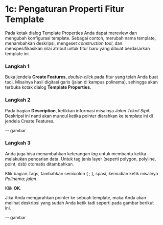 # 1c: Pengaturan Properti Fitur Template

Pada kotak dialog Template Properties Anda dapat mereview dan mengubah konfigurasi template. Sebagai contoh, merubah nama template, menambahkan deskripsi, mengeset _construction tool_, dan menspesifikasikan nilai atribut untuk fitur baru yang dibuat berdasarkan template ini.

### Langkah 1

Buka jendela **Create Features**, _double-click_ pada fitur yang telah Anda buat tadi. Misalnya hasil digitasi garis \(jalan di kampus polinema\), sehingga akan terbuka kotak dialog **Template Properties**.

### Langkah 2

Pada bagian **Description**, ketikkan informasi misalnya _Jalan Teknil Sipil_. Deskripsi ini nanti akan muncul ketika pointer diarahkan ke template ini di jendela Create Features.

-- gambar

### Langkah 3

Anda juga bisa menambahkan keterangan _tag_ untuk membantu ketika melakukan pencarian data. Untuk tag jenis layer \(seperti polygon, polyline, point, dsb\) otomatis ditambahkan.

Klik bagian Tags, tambahkan semicolon \( ; \), spasi, kemudian ketik misalnya _Polinema; jalan_.

Klik **OK**.

Jika Anda mengarahkan pointer ke sebuah template, maka Anda akan melihat deskripsi yang sudah Anda ketik tadi seperti pada gambar berikut ini.

-- gambar

